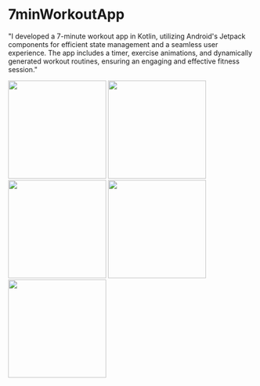 # 7minWorkoutApp
"I developed a 7-minute workout app in Kotlin, utilizing Android's Jetpack components for efficient state management and a seamless user experience. The app includes a timer, exercise animations, and dynamically generated workout routines, ensuring an engaging and effective fitness session."
<p float="left">
  <img src="https://github.com/user-attachments/assets/8e560292-0f33-4e1f-9b75-a35e4afc397b" width="200" />
  <img src="https://github.com/user-attachments/assets/7b74bdab-e22f-48f2-8758-772df6567530" width="200" />
  <img src="https://github.com/user-attachments/assets/6c23e917-55f3-45fd-a1d7-af4ed6f8ff7e" width="200" />
  <img src="https://github.com/user-attachments/assets/41b61c41-44cb-446b-9c7a-c69d9fd58ede" width="200" />
  <img src="https://github.com/user-attachments/assets/a9a4b260-109d-4e12-8da9-4660151c3bf9" width="200" />
</p>

